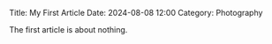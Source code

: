 Title: My First Article
Date: 2024-08-08 12:00
Category: Photography

The first article is about nothing.